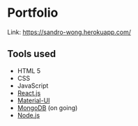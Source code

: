 # Portfolio

Link: https://sandro-wong.herokuapp.com/

## Tools used

* HTML 5
* CSS
* JavaScript
* [React.js](https://reactjs.org/)
* [Material-UI](http://www.material-ui.com)
* [MongoDB](www.mongodb.com) (on going)
* [Node.js](https://nodejs.org/)
